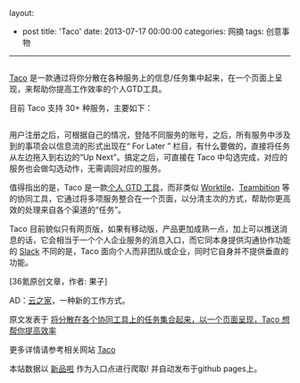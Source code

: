 layout: 
  - post 
title: 'Taco' 
date: 2013-07-17 00:00:00 
categories: 网摘 
tags: 创意事物 
---

<p><img src="http://a.36krcnd.com/photo/2014/cc8e27071a70ab3667f0f4fd1327bc9a.png" alt=""/></p>

<p><a target="_blank" data-no-turbolink="true" href="https://tacoapp.com/">Taco</a> 是一款通过将你分散在各种服务上的信息/任务集中起来，在一个页面上呈现，来帮助你提高工作效率的个人GTD工具。</p>

<p>目前 Taco 支持 30+ 种服务，主要如下：</p>

<p><img src="http://a.36krcnd.com/photo/2014/163eac5f44a7816c5f6e063190fad52a.png" alt=""/></p>

<p>用户注册之后，可根据自己的情况，登陆不同服务的账号，之后，所有服务中涉及到的事项会以信息流的形式出现在“ For Later ” 栏目，有什么要做的，直接将任务从左边拖入到右边的“Up Next”。搞定之后，可直接在 Taco 中勾选完成，对应的服务也会做勾选动作，无需调回对应的服务。</p>

<p>值得指出的是，Taco 是一款<a target="_blank" data-no-turbolink="true" href="http://www.36kr.com/p/203614.html">个人 GTD 工具</a>，而非类似 <a target="_blank" data-no-turbolink="true" href="http://www.36kr.com/p/210658.html">Worktile</a>、<a target="_blank" data-no-turbolink="true" href="http://www.36kr.com/p/211243.html">Teambition</a> 等的协同工具，它通过将多项服务整合在一个页面，以分清主次的方式，帮助你更高效的处理来自各个渠道的“任务”。</p>

<p>Taco 目前貌似只有网页版，如果有移动版，产品更加成熟一点，加上可以推送消息的话，它会相当于一个个人企业服务的消息入口，而它同本身提供沟通协作功能的 <a target="_blank" data-no-turbolink="true" href="http://www.36kr.com/p/211519.html">Slack</a> 不同的是，Taco 面向个人而非团队或企业，同时它自身并不提供垂直的功能。</p>
					<p>[<span>36氪</span>原创文章，作者: 果子]</p>
					<p>AD：<a href="http://cnrdn.com/GJWE" target="_blank">云之家</a>，一种新的工作方式。</p>  



原文发表于 [将分散在各个协同工具上的任务集合起来，以一个页面呈现，Taco 想帮你提高效率](http://www.36kr.com/p/213828.html)  

更多详情请参考相关网站 [Taco](https://tacoapp.com/)  

本站数据以 [新品啦](http://xinpinla.com/) 作为入口点进行爬取! 并自动发布于github pages上。  
